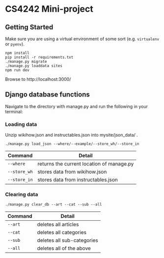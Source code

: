 # CS4242 Mini-project

## Getting Started

Make sure you are using a virtual environment of some sort (e.g. `virtualenv` or
`pyenv`).

```
npm install
pip install -r requirements.txt
./manage.py migrate
./manage.py loaddata sites
npm run dev
```

Browse to http://localhost:3000/

## Django database functions

Navigate to the directory with manage.py and run the following in your terminal:

### Loading data
Unzip wikihow.json and instructables.json into mysite/json_data/ .
```
./manage.py load_json --where/--example/--store_wh/--store_in
```
| Command     | Detail                                      |
|-------------|---------------------------------------------|
| `--where`     |  returns the current location of manage.py  |
| `--store_wh`  |  stores data from wikihow.json              |
| `--store_in`  |  stores data from instructables.json        |


### Clearing data
```
./manage.py clear_db --art --cat --sub --all
```
| Command     | Detail                      |
|-------------|-----------------------------|
| `--art`     | deletes all articles        |
| `--cat`     | deletes all categories      |
| `--sub`     | deletes all sub-categories  |
| `--all`     | deletes all of the above    |
